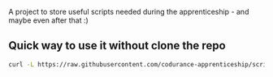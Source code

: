 A project to store useful scripts needed during the apprenticeship - and maybe even after that :)

## Quick way to use it without clone the repo
```bash
curl -L https://raw.githubusercontent.com/codurance-apprenticeship/scripts/master/create-projects/create-gradle-project.sh | bash -s [projectname]

```
